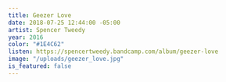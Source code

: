 ```yaml
---
title: Geezer Love
date: 2018-07-25 12:44:00 -05:00
artist: Spencer Tweedy
year: 2016
color: "#1E4C62"
listen: https://spencertweedy.bandcamp.com/album/geezer-love
image: "/uploads/geezer_love.jpg"
is_featured: false
---
```


